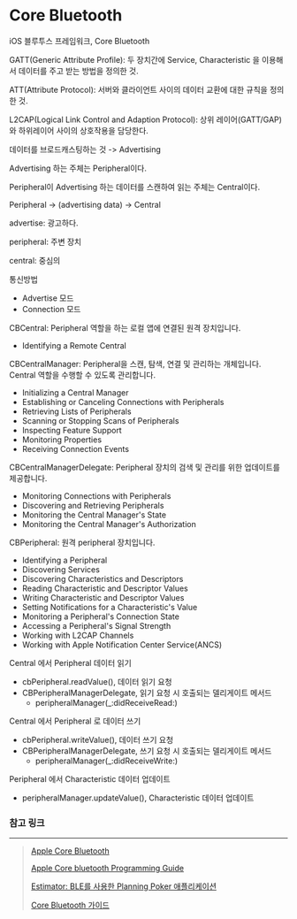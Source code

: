 # Core Bluetooth

iOS 블루투스 프레임워크, Core Bluetooth

GATT(Generic Attribute Profile): 두 장치간에 Service, Characteristic 을 이용해서 데이터를 주고 받는 방법을 정의한 것.

ATT(Attribute Protocol): 서버와 클라이언트 사이의 데이터 교환에 대한 규칙을 정의한 것.

L2CAP(Logical Link Control and Adaption Protocol): 상위 레이어(GATT/GAP)와 하위레이어 사이의 상호작용을 담당한다.



데이터를 브로드캐스팅하는 것 -> Advertising

Advertising 하는 주체는 Peripheral이다.

Peripheral이 Advertising 하는 데이터를 스캔하여 읽는 주체는 Central이다.

Peripheral -> (advertising data) -> Central

advertise: 광고하다.

peripheral: 주변 장치

central: 중심의



통신방법

-   Advertise 모드
-   Connection 모드



CBCentral: Peripheral 역할을 하는 로컬 앱에 연결된 원격 장치입니다.

- Identifying a Remote Central

CBCentralManager: Peripheral을 스캔, 탐색, 연결 및 관리하는 개체입니다. Central 역할을 수행할 수 있도록 관리합니다.

- Initializing a Central Manager
- Establishing or Canceling Connections with Peripherals
- Retrieving Lists of Peripherals
- Scanning or Stopping Scans of Peripherals
- Inspecting Feature Support
- Monitoring Properties
- Receiving Connection Events

CBCentralManagerDelegate: Peripheral 장치의 검색 및 관리를 위한 업데이트를 제공합니다.

- Monitoring Connections with Peripherals
- Discovering and Retrieving Peripherals
- Monitoring the Central Manager's State
- Monitoring the Central Manager's Authorization

CBPeripheral: 원격 peripheral 장치입니다.

- Identifying a Peripheral
- Discovering Services
- Discovering Characteristics and Descriptors
- Reading Characteristic and Descriptor Values
- Writing Characteristic and Descriptor Values
- Setting Notifications for a Characteristic's Value
- Monitoring a Peripheral's Connection State
- Accessing a Peripheral's Signal Strength
- Working with L2CAP Channels
- Working with Apple Notification Center Service(ANCS)



Central 에서 Peripheral 데이터 읽기

-   cbPeripheral.readValue(), 데이터 읽기 요청
-   CBPeripheralManagerDelegate, 읽기 요청 시 호출되는 델리게이트 메서드
    -   peripheralManager(_:didReceiveRead:)

Central 에서 Peripheral 로 데이터 쓰기

-   cbPeripheral.writeValue(), 데이터 쓰기 요청
-   CBPeripheralManagerDelegate, 쓰기 요청 시 호출되는 델리게이트 메서드
    -   peripheralManager(_:didReceiveWrite:)

Peripheral 에서 Characteristic 데이터 업데이트

-   peripheralManager.updateValue(), Characteristic 데이터 업데이트


### 참고 링크

---

> [Apple Core Bluetooth](https://developer.apple.com/documentation/corebluetooth)
>
> [Apple Core bluetooth Programming Guide](https://developer.apple.com/library/archive/documentation/NetworkingInternetWeb/Conceptual/CoreBluetooth_concepts/AboutCoreBluetooth/Introduction.html#//apple_ref/doc/uid/TP40013257)
>
> [Estimator: BLE를 사용한 Planning Poker 애플리케이션](https://www.theteams.kr/teams/866/post/64575)
>
> [Core Bluetooth 가이드](https://leejigun.github.io/CoreBlutooth)
